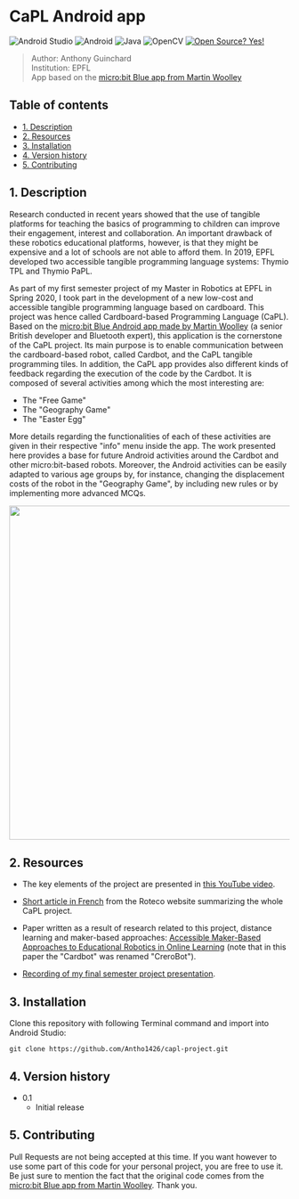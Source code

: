 # CaPL Android app

![Android Studio](https://img.shields.io/badge/Android_Studio-3DDC84?style=for-the-badge&logo=android-studio&logoColor=white)
![Android](https://img.shields.io/badge/Android-3DDC84?style=for-the-badge&logo=android&logoColor=white)
![Java](https://img.shields.io/badge/java-%23ED8B00.svg?style=for-the-badge&logo=java&logoColor=white)
![OpenCV](https://img.shields.io/badge/opencv-%23white.svg?style=for-the-badge&logo=opencv&logoColor=white)
[![Open Source? Yes!](https://badgen.net/badge/Open%20Source%20%3F/Yes%21/blue?icon=github)](https://github.com/Naereen/badges/)

[comment]: <> (Badges taken from: https://github.com/Ileriayo/markdown-badges and https://github.com/alexandresanlim/Badges4-README.md-Profile)

 > Author: Anthony Guinchard <br>
 > Institution: EPFL <br>
 > App based on the [micro:bit Blue app from Martin Woolley](https://github.com/microbit-foundation/microbit-blue)
 
## Table of contents
* [1. Description](#1-description)
* [2. Resources](#2-resources)
* [3. Installation](#3-installation)
* [4. Version history](#4-version-history)
* [5. Contributing](#5-contributing)

<!-- toc -->

## 1. Description

Research conducted in recent years showed that the use of tangible platforms for teaching the basics of programming to children can improve their engagement, interest and collaboration. An important drawback of these robotics educational platforms, however, is that they might be expensive and a lot of schools are not able to afford them. In 2019, EPFL developed two accessible tangible programming language systems: Thymio TPL and Thymio PaPL.

As part of my first semester project of my Master in Robotics at EPFL in Spring 2020, I took part in the development of a new low-cost and accessible tangible programming language based on cardboard. This project was hence called Cardboard-based Programming Language (CaPL). Based on the [micro:bit Blue Android app made by Martin Woolley](https://github.com/microbit-foundation/microbit-blue) (a senior British developer and Bluetooth expert), this application is the cornerstone of the CaPL project. Its main purpose is to enable communication between the cardboard-based robot, called Cardbot, and the CaPL tangible programming tiles. In addition, the CaPL app provides also different kinds of feedback regarding the execution of the code by the Cardbot. It is composed of several activities among which the most interesting are:

- The "Free Game"
- The "Geography Game"
- The "Easter Egg"

More details regarding the functionalities of each of these activities are given in their respective "info" menu inside the app.
The work presented here provides a base for future Android activities around the Cardbot and other micro:bit-based robots. Moreover, the Android activities can be easily adapted to various age groups by, for instance, changing the displacement costs of the robot in the "Geography Game", by including new rules or by implementing more advanced MCQs. 

<p align="center">
	<img src="title_with_geography_activity.png" height="600">
</p>

## 2. Resources

* The key elements of the project are presented in [this YouTube video](https://www.youtube.com/watch?v=SX8Q3Wv9Q3Q).

* [Short article in French](https://www.roteco.ch/fr/nouveautes/programmation-dun-robot-avec-des-blocs-en-carton-et-une-application-android/) from the Roteco website summarizing the whole CaPL project.

* Paper written as a result of research related to this project, distance learning and maker-based approaches: [Accessible Maker-Based Approaches to Educational Robotics in Online Learning](https://ieeexplore.ieee.org/document/9471866) (note that in this paper the "Cardbot" was renamed "CreroBot").

* [Recording of my final semester project presentation](https://youtu.be/kO5qkA_hCcY).

## 3. Installation

Clone this repository with following Terminal command and import into Android Studio:

```
git clone https://github.com/Antho1426/capl-project.git
```

## 4. Version history
* 0.1
    * Initial release

## 5. Contributing

Pull Requests are not being accepted at this time. If you want however to use some part of this code for your personal project, you are free to use it. Be just sure to mention the fact that the original code comes from the [micro:bit Blue app from Martin Woolley](https://github.com/microbit-foundation/microbit-blue). Thank you.